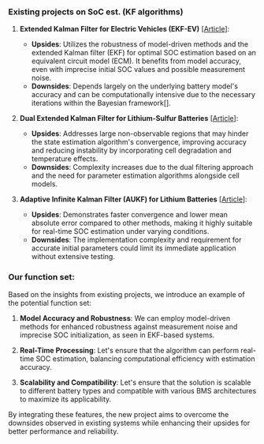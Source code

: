 ### Existing projects on SoC est. (KF algorithms)

1. **Extended Kalman Filter for Electric Vehicles (EKF-EV)** [[Article](https://www.mdpi.com/2313-0105/9/12/583)]:
    - **Upsides**: Utilizes the robustness of model-driven methods and the extended Kalman filter (EKF) for optimal SOC estimation based on an equivalent circuit model (ECM). It benefits from model accuracy, even with imprecise initial SOC values and possible measurement noise.
    - **Downsides**: Depends largely on the underlying battery model's accuracy and can be computationally intensive due to the necessary iterations within the Bayesian framework[].

2. **Dual Extended Kalman Filter for Lithium-Sulfur Batteries** [[Article](https://www.mdpi.com/1996-1073/15/19/6989)]:
    - **Upsides**: Addresses large non-observable regions that may hinder the state estimation algorithm's convergence, improving accuracy and reducing instability by incorporating cell degradation and temperature effects.
    - **Downsides**: Complexity increases due to the dual filtering approach and the need for parameter estimation algorithms alongside cell models.

3. **Adaptive Infinite Kalman Filter (AUKF) for Lithium Batteries** [[Article](https://www.mdpi.com/1996-1944/15/24/8744)]:
    - **Upsides**: Demonstrates faster convergence and lower mean absolute error compared to other methods, making it highly suitable for real-time SOC estimation under varying conditions.
    - **Downsides**: The implementation complexity and requirement for accurate initial parameters could limit its immediate application without extensive testing.

### Our function set:

Based on the insights from existing projects, we introduce an example of the potential function set:

1. **Model Accuracy and Robustness**: We can employ model-driven methods for enhanced robustness against measurement noise and imprecise SOC initialization, as seen in EKF-based systems.

2. **Real-Time Processing**: Let's ensure that the algorithm can perform real-time SOC estimation, balancing computational efficiency with estimation accuracy.

3. **Scalability and Compatibility**: Let's ensure that the solution is scalable to different battery types and compatible with various BMS architectures to maximize its applicability.

By integrating these features, the new project aims to overcome the downsides observed in existing systems while enhancing their upsides for better performance and reliability.
